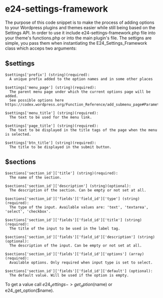 # e24-settings-framework

The purpose of this code snippet is to make the process of adding options to your Wordpress plugins and themes easier while still being based on the Settings API. In order to use it include e24-settings-framework.php file into your theme's functions.php or into the main plugin's file. The settigns are simple, you pass them when instantiating the E24_Settings_Framework class which acceps two arguments:

$settings
---------

    $settings['prefix'] (string)(required):
      A unique prefix added to the option names and in some other places

    $settings['menu_page'] (string)(required):
      The parent menu page under which the current options page will be added. 
      See possible options here https://codex.wordpress.org/Function_Reference/add_submenu_page#Parameters

    $settings['menu_title'] (string)(required):
      The text to be used for the menu link.

    $settings['page_title'] (string)(required):
      The text to be displayed in the title tags of the page when the menu is selected.

    $settings['btn_title'] (string)(required):
      The title to be displayed in the submit button.

$sections
---------

    $sections['section_id']['title'] (string)(required):
      The name of the section.

    $sections['section_id']['description'] (string)(optional):
      The description of the section. Can be empty or not set at all.

    $sections['section_id']['fields']['field_id']['type'] (string)(required):
      The type of the input. Available values are: 'text', 'textarea', 'select', 'checkbox'.

    $sections['section_id']['fields']['field_id']['title'] (string)(required):
      The title of the input to be used in the label tag.

    $sections['section_id']['fields']['field_id']['description'] (string)(optional):
      The description of the input. Can be empty or not set at all.

    $sections['section_id']['fields']['field_id']['options'] (array)(required):
      Available options. Only required when input type is set to select.

    $sections['section_id']['fields']['field_id']['default'] (optional):
      The default value. Will be used if the option is empty.

To get a value call $e24_settings->get_option($name) or e24_get_option($name).
